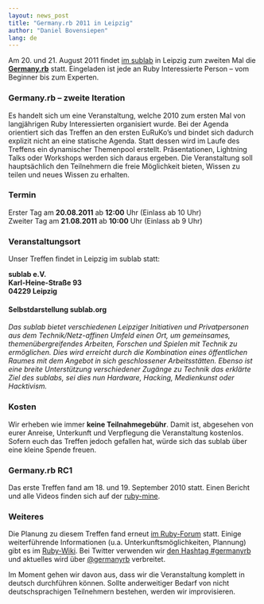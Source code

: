 ```yaml
---
layout: news_post
title: "Germany.rb 2011 in Leipzig"
author: "Daniel Bovensiepen"
lang: de
---
```


Am 20. und 21. August 2011 findet [im sublab][1] in Leipzig zum zweiten
Mal die [**Germany.rb**][2] statt. Eingeladen ist jede an Ruby
Interessierte Person – vom Beginner bis zum Experten.

### Germany.rb – zweite Iteration

Es handelt sich um eine Veranstaltung, welche 2010 zum ersten Mal von
langjährigen Ruby Interessierten organisiert wurde. Bei der Agenda
orientiert sich das Treffen an den ersten EuRuKo’s und bindet sich
dadurch explizit nicht an eine statische Agenda. Statt dessen wird im
Laufe des Treffens ein dynamischer Themenpool erstellt. Präsentationen,
Lightning Talks oder Workshops werden sich daraus ergeben. Die
Veranstaltung soll hauptsächlich den Teilnehmern die freie Möglichkeit
bieten, Wissen zu teilen und neues Wissen zu erhalten.

### Termin

Erster Tag am **20.08.2011** ab **12:00** Uhr (Einlass ab 10 Uhr)  
 Zweiter Tag am **21.08.2011** ab **10:00** Uhr (Einlass ab 9 Uhr)

### Veranstaltungsort

Unser Treffen findet in Leipzig im sublab statt:

**sublab e.V.  
 Karl-Heine-Straße 93  
 04229 Leipzig**

#### Selbstdarstellung sublab.org

<cite>Das sublab bietet verschiedenen Leipziger Initiativen und
Privatpersonen aus dem Technik/Netz-affinen Umfeld einen Ort, um
gemeinsames, themenübergreifendes Arbeiten, Forschen und Spielen mit
Technik zu ermöglichen. Dies wird erreicht durch die Kombination eines
öffentlichen Raumes mit dem Angebot in sich geschlossener
Arbeitsstätten. Ebenso ist eine breite Unterstützung verschiedener
Zugänge zu Technik das erklärte Ziel des sublabs, sei dies nun Hardware,
Hacking, Medienkunst oder Hacktivism.</cite>

### Kosten

Wir erheben wie immer **keine Teilnahmegebühr**. Damit ist, abgesehen
von eurer Anreise, Unterkunft und Verpflegung die Veranstaltung
kostenlos. Sofern euch das Treffen jedoch gefallen hat, würde sich das
sublab über eine kleine Spende freuen.

### Germany.rb RC1

Das erste Treffen fand am 18. und 19. September 2010 statt. Einen
Bericht und alle Videos finden sich auf der [ruby-mine][3].

### Weiteres

Die Planung zu diesem Treffen fand erneut [im Ruby-Forum][4] statt.
Einige weiterführende Informationen (u.a. Unterkunftsmöglichkeiten,
Plannung) gibt es im [Ruby-Wiki][2]. Bei Twitter verwenden wir [den
Hashtag #germanyrb][5] und aktuelles wird über [@germanyrb][6]
verbreitet.

Im Moment gehen wir davon aus, dass wir die Veranstaltung komplett in
deutsch durchführen können. Sollte anderweitiger Bedarf von nicht
deutschsprachigen Teilnehmern bestehen, werden wir improvisieren.



[1]: http://sublab.org/ 
[2]: http://wiki.ruby-portal.de/Germany.rb_2011 
[3]: http://www.ruby-mine.de/2010/9/25/germany-rb-aftermath 
[4]: http://forum.ruby-portal.de/viewtopic.php?f=7&amp;t=11948 
[5]: http://twitter.com/search?q=%23germanyrb 
[6]: http://twitter.com/germanyrb 
